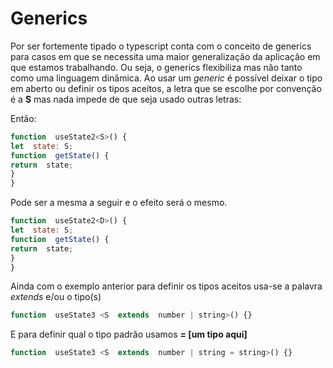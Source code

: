 
# Generics
Por ser fortemente tipado o typescript conta com o conceito de generics para casos em que se necessita uma maior generalização da aplicação em que estamos trabalhando. Ou seja, o generics flexibiliza mas não tanto como uma linguagem dinâmica.
Ao usar um *generic* é possível deixar o tipo em aberto ou definir os tipos aceitos, a letra que se escolhe por convenção é a **S**
mas nada impede de que seja usado outras letras:

Então:
````js
function  useState2<S>() {
let  state: S;
function  getState() {
return  state;
}
}
````

Pode ser a mesma a seguir e o efeito será o mesmo.
````js
function  useState2<D>() {
let  state: S;
function  getState() {
return  state;
}
}
````

Ainda com o exemplo anterior para definir os tipos aceitos usa-se a palavra *extends* e/ou o tipo(s)
````js
function  useState3 <S  extends  number | string>() {}
````

E para definir qual o tipo padrão usamos **= [um tipo aqui]**

````js
function  useState3 <S  extends  number | string = string>() {}
````